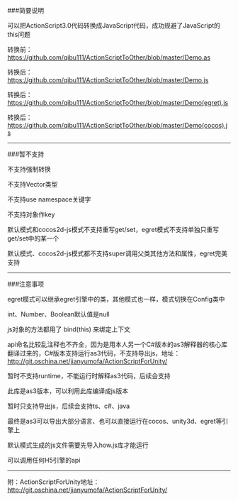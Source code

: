 ###简要说明

可以把ActionScript3.0代码转换成JavaScript代码，成功规避了JavaScript的this问题

转换前：https://github.com/qibu111/ActionScriptToOther/blob/master/Demo.as 

转换后：https://github.com/qibu111/ActionScriptToOther/blob/master/Demo.js

转换后：https://github.com/qibu111/ActionScriptToOther/blob/master/Demo(egret).js

转换后：https://github.com/qibu111/ActionScriptToOther/blob/master/Demo(cocos).js

----------------------------------------------------------------------------------------------------------------------

###暂不支持

不支持强制转换

不支持Vector类型

不支持use namespace关键字

不支持对象作key

默认模式和cocos2d-js模式不支持重写get/set，egret模式不支持单独只重写get/set中的某一个

默认模式、cocos2d-js模式都不支持super调用父类其他方法和属性，egret完美支持

----------------------------------------------------------------------------------------------------------------------

###注意事项

egret模式可以继承egret引擎中的类，其他模式也一样，模式切换在Config类中

int、Number、Boolean默认值是null

js对象的方法都用了 bind(this) 来绑定上下文

api命名比较乱注释也不齐全，因为是用本人另一个C#版本的as3解释器的核心库翻译过来的，C#版本支持运行as3代码，不支持导出js，地址：http://git.oschina.net/jianyumofa/ActionScriptForUnity/

暂时不支持runtime，不能运行时解释as3代码，后续会支持

此库是as3版本，可以利用此库编译成js版本

暂时只支持导出js，后续会支持ts、c#、java

最终是as3可以导出大部分语言、也可以直接运行在cocos、unity3d、egret等引擎上

默认模式生成的js文件需要先导入how.js库才能运行

可以调用任何H5引擎的api

----------------------------------------------------------------------------------------------------------------------

附：ActionScriptForUnity地址：http://git.oschina.net/jianyumofa/ActionScriptForUnity/